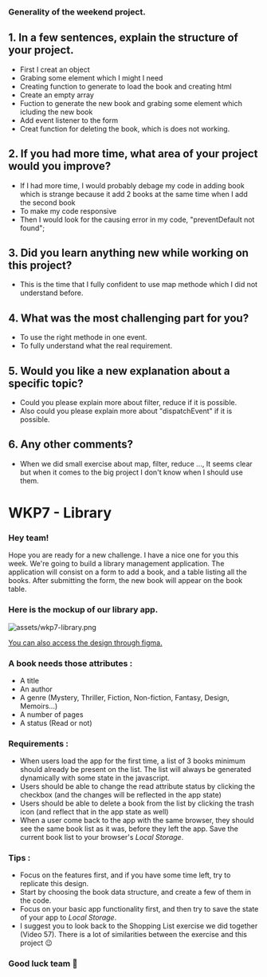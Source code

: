 ### Generality of the weekend project.


## 1. In a few sentences,  explain the structure of your project.

   - First I creat an object
   - Grabing some element which I might I need
   - Creating function to generate to load the book and creating html
   - Create an empty array
   - Fuction to generate the new book and grabing some element which icluding the new book
   - Add event listener to the form
   - Creat function for deleting the book, which is does not working. 

## 2. If you had more time, what area of your project would you improve?

   - If I had more time, I would probably debage my code in adding book which is strange because it add 2 books at the same time when I add the second book
   - To make my code responsive
   - Then I would look for the causing error in my code, "preventDefault not found";

## 3. Did you learn anything new while working on this project?

   - This is the time that I fully confident to use map methode which I did not understand before.

## 4. What was the most challenging part for you?

   - To use the right methode in one event.
   - To fully understand what the real requirement.


## 5. Would you like a new explanation about a specific topic?

   - Could you please explain more about filter, reduce if it is possible.
   - Also could you please explain more about "dispatchEvent" if it is possible.

## 6. Any other comments?

   - When we did small exercise about map, filter, reduce ..., It seems clear but when it comes to the big project I don't know when I should use them.





# WKP7 - Library

### Hey team!

Hope you are ready for a new challenge. I have a nice one for you this week. We're going to build a library management application. The application will consist on a form to add a book, and a table listing all the books. After submitting the form, the new book will appear on the book table.

### Here is the mockup of our library app.

![assets/wkp7-library.png](assets/wkp7-library.png)

[You can also access the design through figma.](https://www.figma.com/file/FoD2jZb5oOGZvTUMop0nbA/WKP7?node-id=1%3A2)

### A book needs those attributes :

-   A title
-   An author
-   A genre (Mystery, Thriller, Fiction, Non-fiction, Fantasy, Design, Memoirs...)
-   A number of pages
-   A status (Read or not)

### Requirements :

-   When users load the app for the first time, a list of 3 books minimum should already be present on the list. The list will always be generated dynamically with some state in the javascript.
-   Users should be able to change the read attribute status by clicking the checkbox (and the changes will be reflected in the app state)
-   Users should be able to delete a book from the list by clicking the trash icon (and reflect that in the app state as well)
-   When a user come back to the app with the same browser, they should see the same book list as it was, before they left the app. Save the current book list to your browser's _Local Storage_.

### Tips :

-   Focus on the features first, and if you have some time left, try to replicate this design.
-   Start by choosing the book data structure, and create a few of them in the code.
-   Focus on your basic app functionality first, and then try to save the state of your app to _Local Storage_.
-   I suggest you to look back to the Shopping List exercise we did together (Video 57). There is a lot of similarities between the exercise and this project 😉

### Good luck team 🙌
